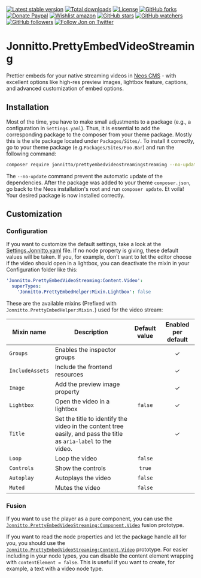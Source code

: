 [![Latest stable version]][packagist] [![Total downloads]][packagist] [![License]][packagist] [![GitHub forks]][fork] [![Donate Paypal]][paypal] [![Wishlist amazon]][amazon] [![GitHub stars]][stargazers] [![GitHub watchers]][subscription] [![GitHub followers]][followers] [![Follow Jon on Twitter]][twitter]

# Jonnitto.PrettyEmbedVideoStreaming

Prettier embeds for your native streaming videos in [Neos CMS] - with excellent options like high-res preview images, lightbox feature, captions, and advanced customization of embed options.

## Installation

Most of the time, you have to make small adjustments to a package (e.g., a configuration in `Settings.yaml`). Thus, it is essential to add the corresponding package to the composer from your theme package. Mostly this is the site package located under `Packages/Sites/`. To install it correctly, go to your theme package (e.g.`Packages/Sites/Foo.Bar`) and run the following command:

```bash
composer require jonnitto/prettyembedvideostreamingstreaming --no-update
```

The `--no-update` command prevent the automatic update of the dependencies. After the package was added to your theme `composer.json`, go back to the Neos installation's root and run `composer update`. Et voilà! Your desired package is now installed correctly.

## Customization

### Configuration

If you want to customize the default settings, take a look at the [Settings.Jonnitto.yaml] file. If no node property is giving, these default values will be taken. If you, for example, don't want to let the editor choose if the video should open in a lightbox, you can deactivate the mixin in your Configuration folder like this:

```yaml
'Jonnitto.PrettyEmbedVideoStreaming:Content.Video':
  superTypes:
    'Jonnitto.PrettyEmbedHelper:Mixin.Lightbox': false
```

These are the available mixins (Prefixed with `Jonnitto.PrettyEmbedHelper:Mixin.`) used for the video stream:

| Mixin name      | Description                                                                                                      | Default value | Enabled per default |
| --------------- | ---------------------------------------------------------------------------------------------------------------- | :-----------: | :-----------------: |
| `Groups`        | Enables the inspector groups                                                                                     |               |          ✓          |
| `IncludeAssets` | Include the frontend resources                                                                                   |               |          ✓          |
| `Image`         | Add the preview image property                                                                                   |               |          ✓          |
| `Lightbox`      | Open the video in a lightbox                                                                                     |    `false`    |          ✓          |
| `Title`         | Set the title to identify the video in the content tree easily, and pass the title as `aria-label` to the video. |               |          ✓          |
| `Loop`          | Loop the video                                                                                                   |    `false`    |                     |
| `Controls`      | Show the controls                                                                                                |    `true`     |                     |
| `Autoplay`      | Autoplays the video                                                                                              |    `false`    |                     |
| `Muted`         | Mutes the video                                                                                                  |    `false`    |                     |

### Fusion

If you want to use the player as a pure component, you can use the [`Jonnitto.PrettyEmbedVideoStreaming:Component.Video`] fusion prototype.

If you want to read the node properties and let the package handle all for you, you should use the [`Jonnitto.PrettyEmbedVideoStreaming:Content.Video`] prototype. For easier including in your node types, you can disable the content element wrapping with `contentElement = false`. This is useful if you want to create, for example, a text with a video node type.

[packagist]: https://packagist.org/packages/jonnitto/prettyembedvideostreaming
[latest stable version]: https://poser.pugx.org/jonnitto/prettyembedvideostreaming/v/stable
[total downloads]: https://poser.pugx.org/jonnitto/prettyembedvideostreaming/downloads
[license]: https://poser.pugx.org/jonnitto/prettyembedvideostreaming/license
[github forks]: https://img.shields.io/github/forks/jonnitto/Jonnitto.PrettyEmbedVideoStreaming.svg?style=social&label=Fork
[donate paypal]: https://img.shields.io/badge/Donate-PayPal-yellow.svg
[wishlist amazon]: https://img.shields.io/badge/Wishlist-Amazon-yellow.svg
[amazon]: https://www.amazon.de/hz/wishlist/ls/2WPGORAVYF39B?&sort=default
[paypal]: https://www.paypal.me/Jonnitto/20eur
[github stars]: https://img.shields.io/github/stars/jonnitto/Jonnitto.PrettyEmbedVideoStreaming.svg?style=social&label=Stars
[github watchers]: https://img.shields.io/github/watchers/jonnitto/Jonnitto.PrettyEmbedVideoStreaming.svg?style=social&label=Watch
[github followers]: https://img.shields.io/github/followers/jonnitto.svg?style=social&label=Follow
[follow jon on twitter]: https://img.shields.io/twitter/follow/jonnitto.svg?style=social&label=Follow
[twitter]: https://twitter.com/jonnitto
[fork]: https://github.com/jonnitto/Jonnitto.PrettyEmbedVideoStreaming/fork
[stargazers]: https://github.com/jonnitto/Jonnitto.PrettyEmbedVideoStreaming/stargazers
[subscription]: https://github.com/jonnitto/Jonnitto.PrettyEmbedVideoStreaming/subscription
[followers]: https://github.com/jonnitto/followers
[license]: LICENSE
[neos cms]: https://www.neos.io
[settings.jonnitto.yaml]: Configuration/Settings.Jonnitto.yaml
[`jonnitto.prettyembedvideostreaming:component.video`]: Resources/Private/Fusion/Component/Video.fusion
[`jonnitto.prettyembedvideostreaming:content.video`]: Resources/Private/Fusion/Content/Video.fusion

